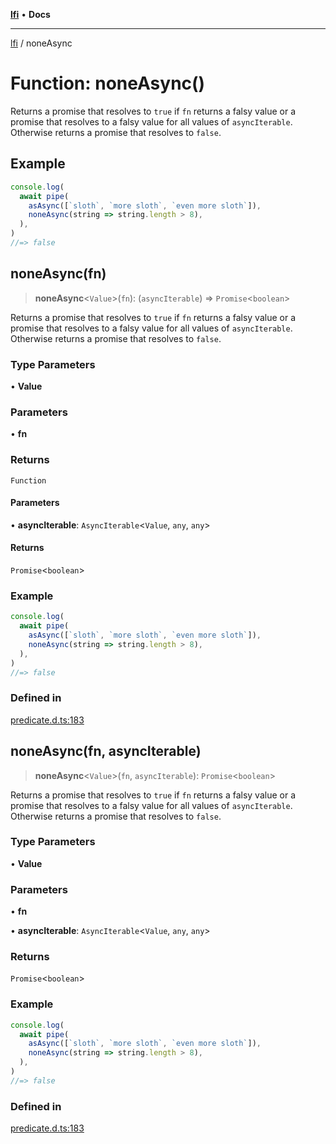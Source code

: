 [**lfi**](../readme.md) • **Docs**

***

[lfi](../globals.md) / noneAsync

# Function: noneAsync()

Returns a promise that resolves to `true` if `fn` returns a falsy value or a
promise that resolves to a falsy value for all values of `asyncIterable`.
Otherwise returns a promise that resolves to `false`.

## Example

```js
console.log(
  await pipe(
    asAsync([`sloth`, `more sloth`, `even more sloth`]),
    noneAsync(string => string.length > 8),
  ),
)
//=> false
```

## noneAsync(fn)

> **noneAsync**\<`Value`\>(`fn`): (`asyncIterable`) => `Promise`\<`boolean`\>

Returns a promise that resolves to `true` if `fn` returns a falsy value or a
promise that resolves to a falsy value for all values of `asyncIterable`.
Otherwise returns a promise that resolves to `false`.

### Type Parameters

• **Value**

### Parameters

• **fn**

### Returns

`Function`

#### Parameters

• **asyncIterable**: `AsyncIterable`\<`Value`, `any`, `any`\>

#### Returns

`Promise`\<`boolean`\>

### Example

```js
console.log(
  await pipe(
    asAsync([`sloth`, `more sloth`, `even more sloth`]),
    noneAsync(string => string.length > 8),
  ),
)
//=> false
```

### Defined in

[predicate.d.ts:183](https://github.com/TomerAberbach/lfi/blob/fd6e1ff9d7b7d249090f89ead6d0a30e26aba2e4/src/operations/predicate.d.ts#L183)

## noneAsync(fn, asyncIterable)

> **noneAsync**\<`Value`\>(`fn`, `asyncIterable`): `Promise`\<`boolean`\>

Returns a promise that resolves to `true` if `fn` returns a falsy value or a
promise that resolves to a falsy value for all values of `asyncIterable`.
Otherwise returns a promise that resolves to `false`.

### Type Parameters

• **Value**

### Parameters

• **fn**

• **asyncIterable**: `AsyncIterable`\<`Value`, `any`, `any`\>

### Returns

`Promise`\<`boolean`\>

### Example

```js
console.log(
  await pipe(
    asAsync([`sloth`, `more sloth`, `even more sloth`]),
    noneAsync(string => string.length > 8),
  ),
)
//=> false
```

### Defined in

[predicate.d.ts:183](https://github.com/TomerAberbach/lfi/blob/fd6e1ff9d7b7d249090f89ead6d0a30e26aba2e4/src/operations/predicate.d.ts#L183)
